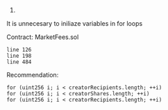 1.

It is unnecesary to iniliaze variables in for loops

Contract: MarketFees.sol

	line 126
	line 198
	line 484

Recommendation:

	for (uint256 i; i < creatorRecipients.length; ++i)
	for (uint256 i; i < creatorShares.length; ++i)
	for (uint256 i; i < creatorRecipients.length; ++i)